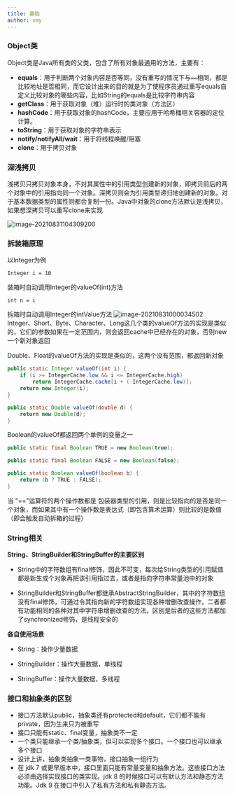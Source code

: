 ```yaml
---
title: 基础
author: xmy
---
```


### Object类
Object类是Java所有类的父类，包含了所有对象最通用的方法，主要有：
- **equals**：用于判断两个对象内容是否等同，没有重写的情况下与`==`相同，都是比较地址是否相同，而它设计出来的目的就是为了使程序员通过重写equals自定义比较对象的哪些内容，比如String的equals是比较字符串内容
- **getClass**：用于获取对象（堆）运行时的类对象（方法区）
- **hashCode**：用于获取对象的hashCode，主要应用于哈希桶相关容器的定位计算。
- **toString**：用于获取对象的字符串表示
- **notify/notifyAll/wait**：用于将线程唤醒/阻塞
- **clone**：用于拷贝对象
### 深浅拷贝
浅拷贝只拷贝对象本身，不对其属性中的引用类型创建新的对象，即拷贝前后的两个对象中的引用指向同一个对象。深拷贝则会为引用类型递归地创建新的对象。对于基本数据类型的属性则都会复制一份。Java中对象的clone方法默认是浅拷贝，如果想深拷贝可以重写clone来实现

![image-20210831104309200](https://i.loli.net/2021/09/12/OYFTNHqljiZGvpn.png)
### 拆装箱原理
以Integer为例

`Integer i = 10`

装箱时自动调用Integer的valueOf(int)方法

`int n = i`

拆箱时自动调用Integer的intValue方法
![image-20210831000034502](https://i.loli.net/2021/09/12/J7RlX4TE58CvBPz.png)
Integer、Short、Byte、Character、Long这几个类的valueOf方法的实现是类似的，它们的参数如果在一定范围内，则会返回cache中已经存在的对象，否则new一个新对象返回

Double、Float的valueOf方法的实现是类似的，这两个没有范围，都返回新对象

```java
public static Integer valueOf(int i) {
    if (i >= IntegerCache.low && i <= IntegerCache.high)
        return IntegerCache.cache[i + (-IntegerCache.low)];
    return new Integer(i);
}
```

```java
public static Double valueOf(double d) {
    return new Double(d);
}
```

Boolean的valueOf都返回两个单例的变量之一

```java
public static final Boolean TRUE = new Boolean(true);

public static final Boolean FALSE = new Boolean(false);

public static Boolean valueOf(boolean b) {
    return (b ? TRUE : FALSE);
}
```

当 "=="运算符的两个操作数都是 包装器类型的引用，则是比较指向的是否是同一个对象，而如果其中有一个操作数是表达式（即包含算术运算）则比较的是数值（即会触发自动拆箱的过程）
### String相关
**String、StringBuilder和StringBuffer的主要区别**

- String中的字符数组有final修饰，因此不可变，每次给String类型的引用赋值都是新生成个对象再把该引用指过去，或者是指向字符串常量池中的对象

- StringBuilder和StringBuffer都继承AbstractStringBuilder，其中的字符数组没有final修饰，可通过令其指向新的字符数组实现各种增删改查操作，二者都有功能相同的各种对其中字符串增删改查的方法，区别是后者的这些方法都加了synchronized修饰，是线程安全的

**各自使用场景**

- String：操作少量数据

- StringBuilder：操作大量数据，单线程

- StringBuffer：操作大量数据，多线程

### 接口和抽象类的区别
- 接口方法默认public，抽象类还有protected和default，它们都不能有private，因为生来只为被重写
- 接口只能有static、final变量，抽象类不一定
- 一个类只能继承一个类/抽象类，但可以实现多个接口。一个接口也可以继承多个接口
- 设计上讲，抽象类抽象一类事物，接口抽象一组行为
- 在 jdk 7 或更早版本中，接口里面只能有常量变量和抽象方法。这些接口方法必须由选择实现接口的类实现。jdk 8 的时候接口可以有默认方法和静态方法功能。Jdk 9 在接口中引入了私有方法和私有静态方法。
